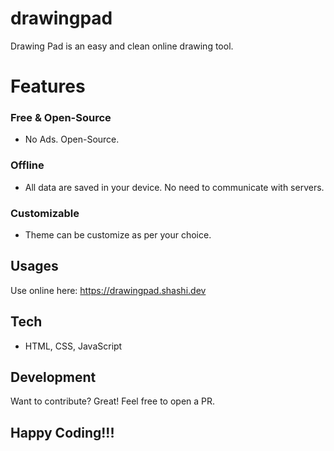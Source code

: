 # drawingpad

Drawing Pad is an easy and clean online drawing tool.

# Features

### Free & Open-Source
- No Ads. Open-Source.

### Offline
- All data are saved in your device. No need to communicate with servers.

### Customizable
- Theme can be customize as per your choice.

## Usages
Use online here: https://drawingpad.shashi.dev

## Tech
* HTML, CSS, JavaScript

## Development
Want to contribute? Great! Feel free to open a PR.

## Happy Coding!!!
